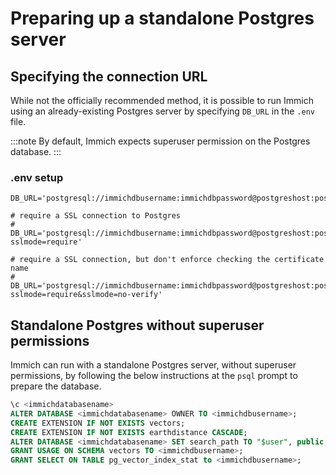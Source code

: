 # Preparing up a standalone Postgres server

## Specifying the connection URL

While not the officially recommended method, it is possible to run Immich using an already-existing Postgres server by specifying `DB_URL` in the `.env` file.

:::note
By default, Immich expects superuser permission on the Postgres database.
:::

### .env setup

```
DB_URL='postgresql://immichdbusername:immichdbpassword@postgreshost:postgresport/immichdatabasename'

# require a SSL connection to Postgres
# DB_URL='postgresql://immichdbusername:immichdbpassword@postgreshost:postgresport/immichdatabasename?sslmode=require'

# require a SSL connection, but don't enforce checking the certificate name
# DB_URL='postgresql://immichdbusername:immichdbpassword@postgreshost:postgresport/immichdatabasename?sslmode=require&sslmode=no-verify'
```

## Standalone Postgres without superuser permissions

Immich can run with a standalone Postgres server, without superuser permissions, by following the below instructions at the `psql` prompt to prepare the database.

```sql title="Setup Postgres for Immich"
\c <immichdatabasename>
ALTER DATABASE <immichdatabasename> OWNER TO <immichdbusername>;
CREATE EXTENSION IF NOT EXISTS vectors;
CREATE EXTENSION IF NOT EXISTS earthdistance CASCADE;
ALTER DATABASE <immichdatabasename> SET search_path TO "$user", public, vectors;
GRANT USAGE ON SCHEMA vectors TO <immichdbusername>;
GRANT SELECT ON TABLE pg_vector_index_stat to <immichdbusername>;
```
